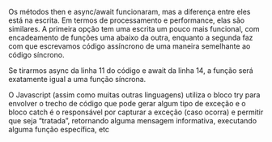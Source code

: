 Os métodos then e async/await funcionaram, mas a diferença entre eles está na escrita. Em termos de processamento e performance, elas são similares. A primeira opção tem uma escrita um pouco mais funcional, com encadeamento de funções uma abaixo da outra, enquanto a segunda faz com que escrevamos código assíncrono de uma maneira semelhante ao código síncrono.

Se tirarmos async da linha 11 do código e await da linha 14, a função será exatamente igual a uma função síncrona.



O Javascript (assim como muitas outras linguagens) utiliza o bloco try para envolver o trecho de código que pode gerar algum tipo de exceção e o bloco catch é o responsável por capturar a exceção (caso ocorra) e permitir que seja “tratada”, retornando alguma mensagem informativa, executando alguma função específica, etc